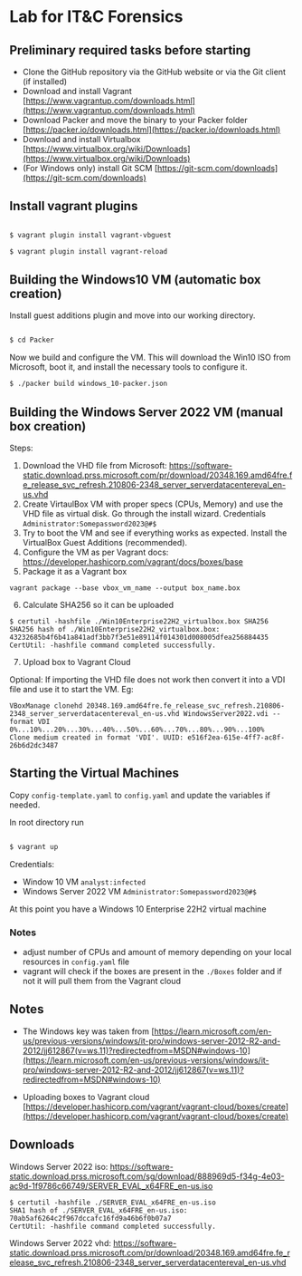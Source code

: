 #  Lab for IT&C Forensics

## Preliminary required tasks before starting
- Clone the GitHub repository via the GitHub website or via the Git client (if installed)
- Download and install Vagrant [https://www.vagrantup.com/downloads.html](https://www.vagrantup.com/downloads.html) 
- Download Packer and move the binary to your Packer folder [https://packer.io/downloads.html](https://packer.io/downloads.html)
- Download and install Virtualbox [https://www.virtualbox.org/wiki/Downloads](https://www.virtualbox.org/wiki/Downloads)
- (For Windows only) install Git SCM [https://git-scm.com/downloads](https://git-scm.com/downloads)

## Install vagrant plugins
```sh

$ vagrant plugin install vagrant-vbguest

$ vagrant plugin install vagrant-reload

```

## Building the Windows10 VM (automatic box creation)
Install guest additions plugin and move into our working directory.
  
```sh

$ cd Packer

```
  
Now we build and configure the VM. This will download the Win10 ISO from Microsoft, boot it, and install the necessary tools to configure it.

```sh
$ ./packer build windows_10-packer.json

```

## Building the Windows Server 2022 VM (manual box creation)
Steps:
1. Download the VHD file from Microsoft: https://software-static.download.prss.microsoft.com/pr/download/20348.169.amd64fre.fe_release_svc_refresh.210806-2348_server_serverdatacentereval_en-us.vhd
2. Create VirtaulBox VM with proper specs (CPUs, Memory) and use the VHD file as virtual disk. Go through the install wizard. Credentials `Administrator:Somepassword2023@#$`
3. Try to boot the VM and see if everything works as expected. Install the VirtualBox Guest Additions (recommended).
4. Configure the VM as per Vagrant docs: https://developer.hashicorp.com/vagrant/docs/boxes/base 
5. Package it as a Vagrant box 
```
vagrant package --base vbox_vm_name --output box_name.box
```
6. Calculate SHA256 so it can be uploaded
```
$ certutil -hashfile ./Win10Enterprise22H2_virtualbox.box SHA256
SHA256 hash of ./Win10Enterprise22H2_virtualbox.box:
43232685b4f6b41a841adf3bb7f3e51e89114f014301d008005dfea256884435
CertUtil: -hashfile command completed successfully.
```
7. Upload box to Vagrant Cloud

Optional: 
If importing the VHD file does not work then convert it into a VDI file and use it to start the VM. 
Eg:
```
VBoxManage clonehd 20348.169.amd64fre.fe_release_svc_refresh.210806-2348_server_serverdatacentereval_en-us.vhd WindowsServer2022.vdi --format VDI
0%...10%...20%...30%...40%...50%...60%...70%...80%...90%...100%
Clone medium created in format 'VDI'. UUID: e516f2ea-615e-4ff7-ac8f-26b6d2dc3487
```


## Starting the Virtual Machines
Copy `config-template.yaml` to `config.yaml` and update the variables if needed.

In root directory run

```sh

$ vagrant up

```
Credentials:
- Window 10 VM `analyst:infected`
- Windows Server 2022 VM `Administrator:Somepassword2023@#$`

At this point you have a Windows 10 Enterprise 22H2 virtual machine

### Notes
- adjust number of CPUs and amount of memory depending on your local resources in `config.yaml` file
- vagrant will check if the boxes are present in the `./Boxes` folder and if not it will pull them from the Vagrant cloud



## Notes
- The Windows key was taken from [https://learn.microsoft.com/en-us/previous-versions/windows/it-pro/windows-server-2012-R2-and-2012/jj612867(v=ws.11)?redirectedfrom=MSDN#windows-10](https://learn.microsoft.com/en-us/previous-versions/windows/it-pro/windows-server-2012-R2-and-2012/jj612867(v=ws.11)?redirectedfrom=MSDN#windows-10)

- Uploading boxes to Vagrant cloud [https://developer.hashicorp.com/vagrant/vagrant-cloud/boxes/create](https://developer.hashicorp.com/vagrant/vagrant-cloud/boxes/create)






## Downloads
Windows Server 2022 iso: https://software-static.download.prss.microsoft.com/sg/download/888969d5-f34g-4e03-ac9d-1f9786c66749/SERVER_EVAL_x64FRE_en-us.iso
```
$ certutil -hashfile ./SERVER_EVAL_x64FRE_en-us.iso 
SHA1 hash of ./SERVER_EVAL_x64FRE_en-us.iso:
70ab5af6264c2f967dccafc16fd9a46b6f0b07a7
CertUtil: -hashfile command completed successfully.
```

Windows Server 2022 vhd: https://software-static.download.prss.microsoft.com/pr/download/20348.169.amd64fre.fe_release_svc_refresh.210806-2348_server_serverdatacentereval_en-us.vhd




